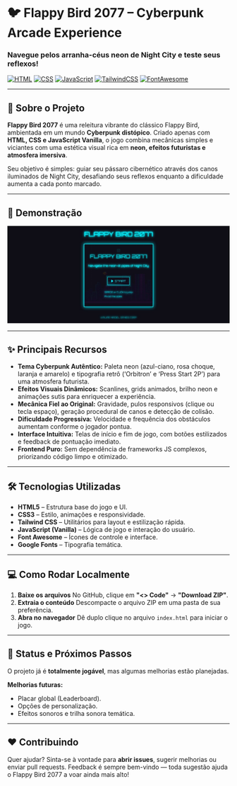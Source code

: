 # 🐦 Flappy Bird 2077 – Cyberpunk Arcade Experience

### Navegue pelos arranha-céus neon de Night City e teste seus reflexos!

[![HTML](https://img.shields.io/badge/HTML5-E34F26?style=for-the-badge&logo=html5&logoColor=white)](https://developer.mozilla.org/pt-BR/docs/Web/HTML)
[![CSS](https://img.shields.io/badge/CSS3-1572B6?style=for-the-badge&logo=css3&logoColor=white)](https://developer.mozilla.org/pt-BR/docs/Web/CSS)
[![JavaScript](https://img.shields.io/badge/JavaScript-F7DF1E?style=for-the-badge&logo=javascript&logoColor=black)](https://developer.mozilla.org/pt-BR/docs/Web/JavaScript)
[![TailwindCSS](https://img.shields.io/badge/Tailwind_CSS-38B2AC?style=for-the-badge&logo=tailwind-css&logoColor=white)](https://tailwindcss.com/)
[![FontAwesome](https://img.shields.io/badge/Font_Awesome-528EE5?style=for-the-badge&logo=fontawesome&logoColor=white)](https://fontawesome.com/)

---

## 🚀 Sobre o Projeto

**Flappy Bird 2077** é uma releitura vibrante do clássico Flappy Bird, ambientada em um mundo **Cyberpunk distópico**.
Criado apenas com **HTML, CSS e JavaScript Vanilla**, o jogo combina mecânicas simples e viciantes com uma estética visual rica em **neon, efeitos futuristas e atmosfera imersiva**.

Seu objetivo é simples: guiar seu pássaro cibernético através dos canos iluminados de Night City, desafiando seus reflexos enquanto a dificuldade aumenta a cada ponto marcado.

---

## 📸 Demonstração

![Prévia da Página](./assets/images/preview.jpg)  

---

## ✨ Principais Recursos

- **Tema Cyberpunk Autêntico:** Paleta neon (azul-ciano, rosa choque, laranja e amarelo) e tipografia retrô (‘Orbitron’ e ‘Press Start 2P’) para uma atmosfera futurista.
- **Efeitos Visuais Dinâmicos:** Scanlines, grids animados, brilho neon e animações sutis para enriquecer a experiência.
- **Mecânica Fiel ao Original:** Gravidade, pulos responsivos (clique ou tecla espaço), geração procedural de canos e detecção de colisão.
- **Dificuldade Progressiva:** Velocidade e frequência dos obstáculos aumentam conforme o jogador pontua.
- **Interface Intuitiva:** Telas de início e fim de jogo, com botões estilizados e feedback de pontuação imediato.
- **Frontend Puro:** Sem dependência de frameworks JS complexos, priorizando código limpo e otimizado.

---

## 🛠️ Tecnologias Utilizadas

- **HTML5** – Estrutura base do jogo e UI.
- **CSS3** – Estilo, animações e responsividade.
- **Tailwind CSS** – Utilitários para layout e estilização rápida.
- **JavaScript (Vanilla)** – Lógica de jogo e interação do usuário.
- **Font Awesome** – Ícones de controle e interface.
- **Google Fonts** – Tipografia temática.

---

## 💻 Como Rodar Localmente

1. **Baixe os arquivos**
   No GitHub, clique em **"<> Code"** → **"Download ZIP"**.
2. **Extraia o conteúdo**
   Descompacte o arquivo ZIP em uma pasta de sua preferência.
3. **Abra no navegador**
   Dê duplo clique no arquivo `index.html` para iniciar o jogo.

---

## 📌 Status e Próximos Passos

O projeto já é **totalmente jogável**, mas algumas melhorias estão planejadas.

**Melhorias futuras:**

- Placar global (Leaderboard).
- Opções de personalização.
- Efeitos sonoros e trilha sonora temática.

---

## ❤️ Contribuindo

Quer ajudar? Sinta-se à vontade para **abrir issues**, sugerir melhorias ou enviar pull requests.
Feedback é sempre bem-vindo — toda sugestão ajuda o Flappy Bird 2077 a voar ainda mais alto!
